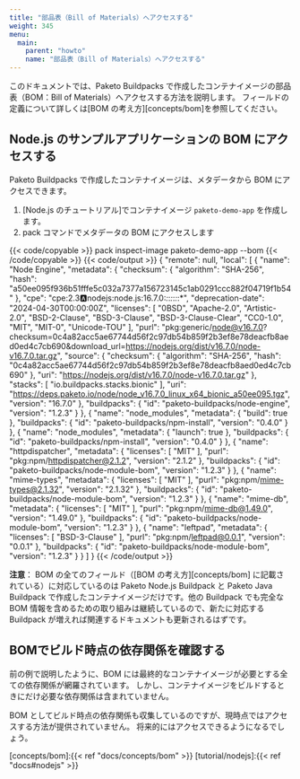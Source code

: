 ```yaml
---
title: "部品表（Bill of Materials）へアクセスする"
weight: 345
menu:
  main:
    parent: "howto"
    name: "部品表（Bill of Materials）へアクセスする"
---
```


<!-- This documentation explains how to access the bill of materials (BOM) on an app image built using Paketo buildpacks. For more in-depth field definitions and details check out the [bill of materials concept page][concepts/bom]. -->
このドキュメントでは、Paketo Buildpacks で作成したコンテナイメージの部品表（BOM：Bill of Materials）へアクセスする方法を説明します。
フィールドの定義について詳しくは[BOM の考え方][concepts/bom]を参照してください。

## Node.js のサンプルアプリケーションの BOM にアクセスする

<!-- You can access the bill of materials in the metadata of any app image created with Paketo buildpacks. -->
Paketo Buildpacks で作成したコンテナイメージは、メタデータから BOM にアクセスできます。

<!-- 1. Follow the [Node.js Getting Started tutorial][tutorial/nodejs] to build the Node.js `paketo-demo-app` image. -->
<!-- 2. Use the pack CLI retrieve the bill of materials metadata. -->
1. [Node.js のチュートリアル]でコンテナイメージ `paketo-demo-app` を作成します。
2. pack コマンドでメタデータの BOM にアクセスします

{{< code/copyable >}}
pack inspect-image paketo-demo-app --bom
{{< /code/copyable >}}
{{< code/output >}}
{
  "remote": null,
  "local": [
    {
      "name": "Node Engine",
      "metadata": {
        "checksum": {
          "algorithm": "SHA-256",
          "hash": "a50ee095f936b51fffe5c032a7377a156723145c1ab0291ccc882f04719f1b54"
        },
        "cpe": "cpe:2.3:a:nodejs:node.js:16.7.0:*:*:*:*:*:*:*",
        "deprecation-date": "2024-04-30T00:00:00Z",
        "licenses": [
          "0BSD",
          "Apache-2.0",
          "Artistic-2.0",
          "BSD-2-Clause",
          "BSD-3-Clause",
          "BSD-3-Clause-Clear",
          "CC0-1.0",
          "MIT",
          "MIT-0",
          "Unicode-TOU"
        ],
        "purl": "pkg:generic/node@v16.7.0?checksum=0c4a82acc5ae67744d56f2c97db54b859f2b3ef8e78deacfb8aed0ed4c7cb690&download_url=https://nodejs.org/dist/v16.7.0/node-v16.7.0.tar.gz",
        "source": {
          "checksum": {
            "algorithm": "SHA-256",
            "hash": "0c4a82acc5ae67744d56f2c97db54b859f2b3ef8e78deacfb8aed0ed4c7cb690"
          },
          "uri": "https://nodejs.org/dist/v16.7.0/node-v16.7.0.tar.gz"
        },
        "stacks": [
          "io.buildpacks.stacks.bionic"
        ],
        "uri": "https://deps.paketo.io/node/node_v16.7.0_linux_x64_bionic_a50ee095.tgz",
        "version": "16.7.0"
      },
      "buildpacks": {
        "id": "paketo-buildpacks/node-engine",
        "version": "1.2.3"
      }
    },
    {
      "name": "node_modules",
      "metadata": {
        "build": true
      },
      "buildpacks": {
        "id": "paketo-buildpacks/npm-install",
        "version": "0.4.0"
      }
    },
    {
      "name": "node_modules",
      "metadata": {
        "launch": true
      },
      "buildpacks": {
        "id": "paketo-buildpacks/npm-install",
        "version": "0.4.0"
      }
    },
    {
      "name": "httpdispatcher",
      "metadata": {
        "licenses": [
          "MIT"
        ],
        "purl": "pkg:npm/httpdispatcher@2.1.2",
        "version": "2.1.2"
      },
      "buildpacks": {
        "id": "paketo-buildpacks/node-module-bom",
        "version": "1.2.3"
      }
    },
    {
      "name": "mime-types",
      "metadata": {
        "licenses": [
          "MIT"
        ],
        "purl": "pkg:npm/mime-types@2.1.32",
        "version": "2.1.32"
      },
      "buildpacks": {
        "id": "paketo-buildpacks/node-module-bom",
        "version": "1.2.3"
      }
    },
     {
      "name": "mime-db",
      "metadata": {
        "licenses": [
          "MIT"
        ],
        "purl": "pkg:npm/mime-db@1.49.0",
        "version": "1.49.0"
      },
      "buildpacks": {
        "id": "paketo-buildpacks/node-module-bom",
        "version": "1.2.3"
      }
    },
    {
      "name": "leftpad",
      "metadata": {
        "licenses": [
          "BSD-3-Clause"
        ],
        "purl": "pkg:npm/leftpad@0.0.1",
        "version": "0.0.1"
      },
      "buildpacks": {
        "id": "paketo-buildpacks/node-module-bom",
        "version": "1.2.3"
      }
    }
  ]
}
{{< /code/output >}}

<!-- **Note:** At this time, only the Node.js and Java buildpacks support for the full set of bill of materials fields described in the [BOM concepts docs][concepts/bom]. There is an ongoing effort to build out the full BOM in all of our buildpacks, and the related documentation will be updated as new buildpacks are included. -->
**注意**： BOM の全てのフィールド（[BOM の考え方][concepts/bom] に記載されている）に対応しているのは Paketo Node.js Buildpack と Paketo Java Buildpack で作成したコンテナイメージだけです。他の Buildpack でも完全な BOM 情報を含めるための取り組みは継続しているので、新たに対応する Buildpack が増えれば関連するドキュメントも更新されるはずです。

## BOMでビルド時点の依存関係を確認する
<!-- The bill of materials from the example above contains entries for every dependency on the final application image. However, it does not contain any dependencies that may have been used in the image build process but are not on the final image. -->
前の例で説明したように、BOM には最終的なコンテナイメージが必要とする全ての依存関係が網羅されています。
しかし、コンテナイメージをビルドするときにだけ必要な依存関係は含まれていません。

<!-- Bill of materials entries are collected for build-time dependencies, but there is currently no way to access these entries. This will be available in future iterations of the bill of materials. -->
BOM としてビルド時点の依存関係も収集しているのですが、現時点ではアクセスする方法が提供されていません。
将来的にはアクセスできるようになるでしょう。

<!-- References -->

[concepts/bom]:{{< ref "docs/concepts/bom" >}}
[tutorial/nodejs]:{{< ref "docs#nodejs" >}}